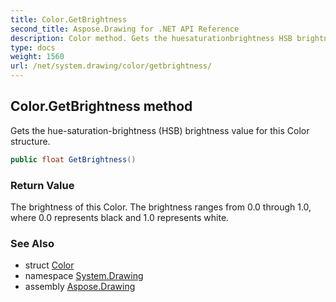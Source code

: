 ```yaml
---
title: Color.GetBrightness
second_title: Aspose.Drawing for .NET API Reference
description: Color method. Gets the huesaturationbrightness HSB brightness value for this Color structure
type: docs
weight: 1560
url: /net/system.drawing/color/getbrightness/
---
```

## Color.GetBrightness method

Gets the hue-saturation-brightness (HSB) brightness value for this Color structure.

```csharp
public float GetBrightness()
```

### Return Value

The brightness of this Color. The brightness ranges from 0.0 through 1.0, where 0.0 represents black and 1.0 represents white.

### See Also

* struct [Color](../)
* namespace [System.Drawing](../../color/)
* assembly [Aspose.Drawing](../../../)


